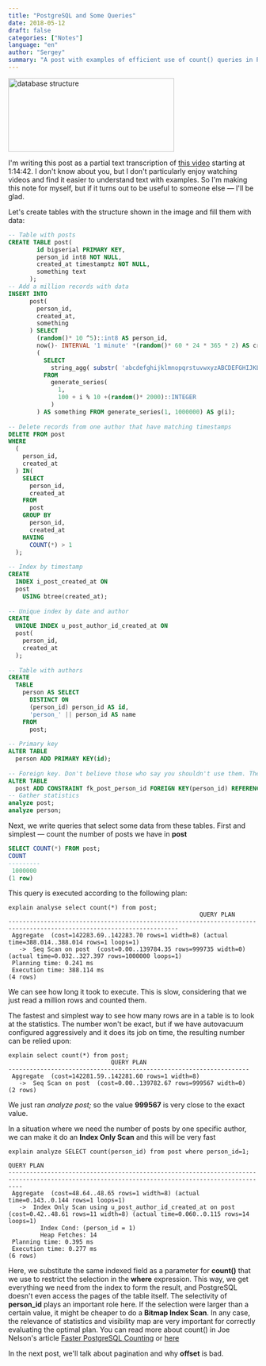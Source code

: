 ```yaml
---
title: "PostgreSQL and Some Queries"
date: 2018-05-12
draft: false
categories: ["Notes"]
language: "en"
author: "Sergey"
summary: "A post with examples of efficient use of count() queries in PostgreSQL, including analysis of query execution plans and optimization."
---
```


<img src="/images/post.png" alt="database structure" class="alignright" width="335" height="148" />

I'm writing this post as a partial text transcription of [this video](https://youtu.be/7HFecftZ1qM?t=4482) starting at 1:14:42. I don't know about you, but I don't particularly enjoy watching videos and find it easier to understand text with examples. So I'm making this note for myself, but if it turns out to be useful to someone else — I'll be glad.

Let's create tables with the structure shown in the image and fill them with data:

```sql
-- Table with posts
CREATE TABLE post(
        id bigserial PRIMARY KEY,
        person_id int8 NOT NULL,
        created_at timestamptz NOT NULL,
        something text
      );
-- Add a million records with data
INSERT INTO
      post(
        person_id,
        created_at,
        something
      ) SELECT
        (random()* 10 ^5)::int8 AS person_id,
        now()- INTERVAL '1 minute' *(random()* 60 * 24 * 365 * 2) AS created_at,
        (
          SELECT
            string_agg( substr( 'abcdefghijklmnopqrstuvwxyzABCDEFGHIJKLMNOPQRSTUVW XYZ0123456789 ',( random()* 72 )::INTEGER + 1, 1 ), '' )
          FROM
            generate_series(
              1,
              100 + i % 10 +(random()* 2000)::INTEGER
            )
        ) AS something FROM generate_series(1, 1000000) AS g(i);
 
-- Delete records from one author that have matching timestamps
DELETE FROM post
WHERE
  (
    person_id,
    created_at
  ) IN(
    SELECT
      person_id,
      created_at
    FROM
      post
    GROUP BY
      person_id,
      created_at
    HAVING
      COUNT(*) > 1
  );
 
-- Index by timestamp
CREATE
  INDEX i_post_created_at ON
  post
    USING btree(created_at);
 
-- Unique index by date and author
CREATE
  UNIQUE INDEX u_post_author_id_created_at ON
  post(
    person_id,
    created_at
  );
 
-- Table with authors
CREATE
  TABLE
    person AS SELECT
      DISTINCT ON
      (person_id) person_id AS id,
      'person_' || person_id AS name
    FROM
      post;
 
-- Primary key
ALTER TABLE
  person ADD PRIMARY KEY(id);
 
-- Foreign key. Don't believe those who say you shouldn't use them. They're much better.
ALTER TABLE
  post ADD CONSTRAINT fk_post_person_id FOREIGN KEY(person_id) REFERENCES person(id);
-- Gather statistics
analyze post;
analyze person;
```

Next, we write queries that select some data from these tables.
First and simplest — count the number of posts we have in **post**

```sql
SELECT COUNT(*) FROM post;
COUNT  
---------
 1000000
(1 row)
```

This query is executed according to the following plan:

```
explain analyse select count(*) from post;
                                                      QUERY PLAN                                                      
----------------------------------------------------------------------------------------------------------------------
 Aggregate  (cost=142283.69..142283.70 rows=1 width=8) (actual time=388.014..388.014 rows=1 loops=1)
   ->  Seq Scan on post  (cost=0.00..139784.35 rows=999735 width=0) (actual time=0.032..327.397 rows=1000000 loops=1)
 Planning time: 0.241 ms
 Execution time: 388.114 ms
(4 rows)
```

We can see how long it took to execute. This is slow, considering that we just read a million rows and counted them.

The fastest and simplest way to see how many rows are in a table is to look at the statistics. The number won't be exact, but if we have autovacuum configured aggressively and it does its job on time, the resulting number can be relied upon:

```
explain select count(*) from post;
                             QUERY PLAN                             
--------------------------------------------------------------------
 Aggregate  (cost=142281.59..142281.60 rows=1 width=8)
   ->  Seq Scan on post  (cost=0.00..139782.67 rows=999567 width=0)
(2 rows)
```

We just ran *analyze post;* so the value **999567** is very close to the exact value.

In a situation where we need the number of posts by one specific author, we can make it do an **Index Only Scan** and this will be very fast

```
explain analyze SELECT count(person_id) from post where person_id=1;
                                                                   QUERY PLAN                                                                   
------------------------------------------------------------------------------------------------------------------------------------------------
 Aggregate  (cost=48.64..48.65 rows=1 width=8) (actual time=0.143..0.144 rows=1 loops=1)
   ->  Index Only Scan using u_post_author_id_created_at on post  (cost=0.42..48.61 rows=11 width=8) (actual time=0.060..0.115 rows=14 loops=1)
         Index Cond: (person_id = 1)
         Heap Fetches: 14
 Planning time: 0.395 ms
 Execution time: 0.277 ms
(6 rows)
```

Here, we substitute the same indexed field as a parameter for **count()** that we use to restrict the selection in the **where** expression. This way, we get everything we need from the index to form the result, and PostgreSQL doesn't even access the pages of the table itself. The selectivity of **person_id** plays an important role here. If the selection were larger than a certain value, it might be cheaper to do a **Bitmap Index Scan**. In any case, the relevance of statistics and visibility map are very important for correctly evaluating the optimal plan.
You can read more about count() in Joe Nelson's article [Faster PostgreSQL Counting](https://gist.github.com/begriffs/67839ff18176d5879e77954bfcd38f1f) or [here](https://www.citusdata.com/blog/2016/10/12/count-performance/)

In the next post, we'll talk about pagination and why **offset** is bad.